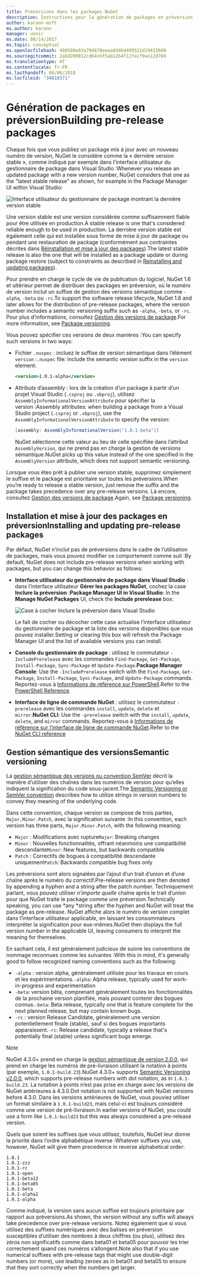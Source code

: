 ```yaml
---
title: Préversions dans les packages NuGet
description: Instructions pour la génération de packages en préversion
author: karann-msft
ms.author: karann
manager: unnir
ms.date: 08/14/2017
ms.topic: conceptual
ms.openlocfilehash: 498509e03a794878eeeadd46d499521d19415600
ms.sourcegitcommit: 2a6d200012cdb4cbf5ab1264f12fecf9ae12d769
ms.translationtype: HT
ms.contentlocale: fr-FR
ms.lasthandoff: 06/06/2018
ms.locfileid: "34818371"
---
```

# <a name="building-pre-release-packages"></a><span data-ttu-id="f6e6b-103">Génération de packages en préversion</span><span class="sxs-lookup"><span data-stu-id="f6e6b-103">Building pre-release packages</span></span>

<span data-ttu-id="f6e6b-104">Chaque fois que vous publiez un package mis à jour avec un nouveau numéro de version, NuGet le considère comme la « dernière version stable », comme indiqué par exemple dans l’interface utilisateur du gestionnaire de package dans Visual Studio :</span><span class="sxs-lookup"><span data-stu-id="f6e6b-104">Whenever you release an updated package with a new version number, NuGet considers that one as the "latest stable release" as shown, for example in the Package Manager UI within Visual Studio:</span></span>

![Interface utilisateur du gestionnaire de package montrant la dernière version stable](media/Prerelease_01-LatestStable.png)

<span data-ttu-id="f6e6b-106">Une version stable est une version considérée comme suffisamment fiable pour être utilisée en production.</span><span class="sxs-lookup"><span data-stu-id="f6e6b-106">A stable release is one that's considered reliable enough to be used in production.</span></span> <span data-ttu-id="f6e6b-107">La dernière version stable est également celle qui est installée sous forme de mise à jour de package ou pendant une restauration de package (conformément aux contraintes décrites dans [Réinstallation et mise à jour des packages](../consume-packages/reinstalling-and-updating-packages.md)).</span><span class="sxs-lookup"><span data-stu-id="f6e6b-107">The latest stable release is also the one that will be installed as a package update or during package restore (subject to constraints as described in [Reinstalling and updating packages](../consume-packages/reinstalling-and-updating-packages.md)).</span></span>

<span data-ttu-id="f6e6b-108">Pour prendre en charge le cycle de vie de publication du logiciel, NuGet 1.6 et ultérieur permet de distribuer des packages en préversion, où le numéro de version inclut un suffixe de gestion des versions sémantique comme `-alpha`, `-beta` ou `-rc`.</span><span class="sxs-lookup"><span data-stu-id="f6e6b-108">To support the software release lifecycle, NuGet 1.6 and later allows for the distribution of pre-release packages, where the version number includes a semantic versioning suffix such as `-alpha`, `-beta`, or `-rc`.</span></span> <span data-ttu-id="f6e6b-109">Pour plus d’informations, consultez [Gestion des versions de package](../reference/package-versioning.md#pre-release-versions).</span><span class="sxs-lookup"><span data-stu-id="f6e6b-109">For more information, see [Package versioning](../reference/package-versioning.md#pre-release-versions).</span></span>

<span data-ttu-id="f6e6b-110">Vous pouvez spécifier ces versions de deux manières :</span><span class="sxs-lookup"><span data-stu-id="f6e6b-110">You can specify such versions in two ways:</span></span>

- <span data-ttu-id="f6e6b-111">Fichier `.nuspec` : incluez le suffixe de version sémantique dans l’élément `version` :</span><span class="sxs-lookup"><span data-stu-id="f6e6b-111">`.nuspec` file: include the semantic version suffix in the `version` element:</span></span>

    ```xml
    <version>1.0.1-alpha</version>
    ```

- <span data-ttu-id="f6e6b-112">Attributs d’assembly : lors de la création d’un package à partir d’un projet Visual Studio (`.csproj` ou `.vbproj`), utilisez `AssemblyInformationalVersionAttribute` pour spécifier la version :</span><span class="sxs-lookup"><span data-stu-id="f6e6b-112">Assembly attributes: when building a package from a Visual Studio project (`.csproj` or `.vbproj`), use the `AssemblyInformationalVersionAttribute` to specify the version:</span></span>

    ```cs
    [assembly: AssemblyInformationalVersion("1.0.1-beta")]
    ```

    <span data-ttu-id="f6e6b-113">NuGet sélectionne cette valeur au lieu de celle spécifiée dans l’attribut `AssemblyVersion`, qui ne prend pas en charge la gestion de versions sémantique.</span><span class="sxs-lookup"><span data-stu-id="f6e6b-113">NuGet picks up this value instead of the one specified in the `AssemblyVersion` attribute, which does not support semantic versioning.</span></span>

<span data-ttu-id="f6e6b-114">Lorsque vous êtes prêt à publier une version stable, supprimez simplement le suffixe et le package est prioritaire sur toutes les préversions.</span><span class="sxs-lookup"><span data-stu-id="f6e6b-114">When you’re ready to release a stable version, just remove the suffix and the package takes precedence over any pre-release versions.</span></span> <span data-ttu-id="f6e6b-115">Là encore, consultez [Gestion des versions de package](../reference/package-versioning.md#pre-release-versions).</span><span class="sxs-lookup"><span data-stu-id="f6e6b-115">Again, see [Package versioning](../reference/package-versioning.md#pre-release-versions).</span></span>

## <a name="installing-and-updating-pre-release-packages"></a><span data-ttu-id="f6e6b-116">Installation et mise à jour des packages en préversion</span><span class="sxs-lookup"><span data-stu-id="f6e6b-116">Installing and updating pre-release packages</span></span>

<span data-ttu-id="f6e6b-117">Par défaut, NuGet n’inclut pas de préversions dans le cadre de l’utilisation de packages, mais vous pouvez modifier ce comportement comme suit :</span><span class="sxs-lookup"><span data-stu-id="f6e6b-117">By default, NuGet does not include pre-release versions when working with packages, but you can change this behavior as follows:</span></span>

- <span data-ttu-id="f6e6b-118">**Interface utilisateur du gestionnaire de package dans Visual Studio** : dans l’interface utilisateur **Gérer les packages NuGet**, cochez la case **Inclure la préversion** :</span><span class="sxs-lookup"><span data-stu-id="f6e6b-118">**Package Manager UI in Visual Studio**: In the **Manage NuGet Packages** UI, check the **Include prerelease** box:</span></span>

    ![Case à cocher Inclure la préversion dans Visual Studio](media/Prerelease_02-CheckPrerelease.png)

    <span data-ttu-id="f6e6b-120">Le fait de cocher ou décocher cette case actualise l’interface utilisateur du gestionnaire de package et la liste des versions disponibles que vous pouvez installer.</span><span class="sxs-lookup"><span data-stu-id="f6e6b-120">Setting or clearing this box will refresh the Package Manager UI and the list of available versions you can install.</span></span>

- <span data-ttu-id="f6e6b-121">**Console du gestionnaire de package** : utilisez le commutateur `-IncludePrerelease` avec les commandes `Find-Package`, `Get-Package`, `Install-Package`, `Sync-Package` et `Update-Package`.</span><span class="sxs-lookup"><span data-stu-id="f6e6b-121">**Package Manager Console**: Use the `-IncludePrerelease` switch with the `Find-Package`, `Get-Package`, `Install-Package`, `Sync-Package`, and `Update-Package` commands.</span></span> <span data-ttu-id="f6e6b-122">Reportez-vous à [Informations de référence sur PowerShell](../tools/powershell-reference.md).</span><span class="sxs-lookup"><span data-stu-id="f6e6b-122">Refer to the [PowerShell Reference](../tools/powershell-reference.md).</span></span>

- <span data-ttu-id="f6e6b-123">**Interface de ligne de commande NuGet** : utilisez le commutateur `-prerelease` avec les commandes `install`, `update`, `delete` et `mirror`.</span><span class="sxs-lookup"><span data-stu-id="f6e6b-123">**NuGet CLI**: Use the `-prerelease` switch with the `install`, `update`, `delete`, and `mirror` commands.</span></span> <span data-ttu-id="f6e6b-124">Reportez-vous à [Informations de référence sur l’interface de ligne de commande NuGet](../tools/nuget-exe-cli-reference.md).</span><span class="sxs-lookup"><span data-stu-id="f6e6b-124">Refer to the [NuGet CLI reference](../tools/nuget-exe-cli-reference.md)</span></span>

## <a name="semantic-versioning"></a><span data-ttu-id="f6e6b-125">Gestion sémantique des versions</span><span class="sxs-lookup"><span data-stu-id="f6e6b-125">Semantic versioning</span></span>

<span data-ttu-id="f6e6b-126">La [gestion sémantique des versions ou convention SemVer](http://semver.org/spec/v1.0.0.html) décrit la manière d’utiliser des chaînes dans les numéros de version pour qu’elles indiquent la signification du code sous-jacent.</span><span class="sxs-lookup"><span data-stu-id="f6e6b-126">The [Semantic Versioning or SemVer convention](http://semver.org/spec/v1.0.0.html) describes how to utilize strings in version numbers to convey they meaning of the underlying code.</span></span>

<span data-ttu-id="f6e6b-127">Dans cette convention, chaque version se compose de trois parties, `Major.Minor.Patch`, avec la signification suivante :</span><span class="sxs-lookup"><span data-stu-id="f6e6b-127">In this convention, each version has three parts, `Major.Minor.Patch`, with the following meaning:</span></span>

- <span data-ttu-id="f6e6b-128">`Major` : Modifications avec rupture</span><span class="sxs-lookup"><span data-stu-id="f6e6b-128">`Major`: Breaking changes</span></span>
- <span data-ttu-id="f6e6b-129">`Minor` : Nouvelles fonctionnalités, offrant néanmoins une compatibilité descendante</span><span class="sxs-lookup"><span data-stu-id="f6e6b-129">`Minor`: New features, but backwards compatible</span></span>
- <span data-ttu-id="f6e6b-130">`Patch` : Correctifs de bogues à compatibilité descendante uniquement</span><span class="sxs-lookup"><span data-stu-id="f6e6b-130">`Patch`: Backwards compatible bug fixes only</span></span>

<span data-ttu-id="f6e6b-131">Les préversions sont alors signalées par l’ajout d’un trait d’union et d’une chaîne après le numéro du correctif.</span><span class="sxs-lookup"><span data-stu-id="f6e6b-131">Pre-release versions are then denoted by appending a hyphen and a string after the patch number.</span></span> <span data-ttu-id="f6e6b-132">Techniquement parlant, vous pouvez utiliser *n’importe quelle* chaîne après le trait d’union pour que NuGet traite le package comme une préversion.</span><span class="sxs-lookup"><span data-stu-id="f6e6b-132">Technically speaking, you can use *any *string after the hyphen and NuGet will treat the package as pre-release.</span></span> <span data-ttu-id="f6e6b-133">NuGet affiche alors le numéro de version complet dans l’interface utilisateur applicable, en laissant les consommateurs interpréter la signification pour eux-mêmes.</span><span class="sxs-lookup"><span data-stu-id="f6e6b-133">NuGet then displays the full version number in the applicable UI, leaving consumers to interpret the meaning for themselves.</span></span>

<span data-ttu-id="f6e6b-134">En sachant cela, il est généralement judicieux de suivre les conventions de nommage reconnues comme les suivantes :</span><span class="sxs-lookup"><span data-stu-id="f6e6b-134">With this in mind, it's generally good to follow recognized naming conventions such as the following:</span></span>

- <span data-ttu-id="f6e6b-135">`-alpha` : version alpha, généralement utilisée pour les travaux en cours et les expérimentations.</span><span class="sxs-lookup"><span data-stu-id="f6e6b-135">`-alpha`: Alpha release, typically used for work-in-progress and experimentation</span></span>
- <span data-ttu-id="f6e6b-136">`-beta`: version bêta, comprenant généralement toutes les fonctionnalités de la prochaine version planifiée, mais pouvant contenir des bogues connus.</span><span class="sxs-lookup"><span data-stu-id="f6e6b-136">`-beta`: Beta release, typically one that is feature complete for the next planned release, but may contain known bugs.</span></span>
- <span data-ttu-id="f6e6b-137">`-rc` : version Release Candidate, généralement une version potentiellement finale (stable), sauf si des bogues importants apparaissent.</span><span class="sxs-lookup"><span data-stu-id="f6e6b-137">`-rc`: Release candidate, typically a release that's potentially final (stable) unless significant bugs emerge.</span></span>

> [!Note]
> <span data-ttu-id="f6e6b-138">NuGet 4.3.0+ prend en charge la [gestion sémantique de version 2.0.0](http://semver.org/spec/v2.0.0.html), qui prend en charge les numéros de pré-livraison utilisant la notation à points (par exemple, `1.0.1-build.23`).</span><span class="sxs-lookup"><span data-stu-id="f6e6b-138">NuGet 4.3.0+ supports [Semantic Versioning v2.0.0](http://semver.org/spec/v2.0.0.html), which supports pre-release numbers with dot notation, as in `1.0.1-build.23`.</span></span> <span data-ttu-id="f6e6b-139">La notation à points n’est pas prise en charge avec les versions de NuGet antérieures à 4.3.0.</span><span class="sxs-lookup"><span data-stu-id="f6e6b-139">Dot notation is not supported with NuGet versions before 4.3.0.</span></span> <span data-ttu-id="f6e6b-140">Dans les versions antérieures de NuGet, vous pouviez utiliser un format similaire à `1.0.1-build23`, mais celui-ci est toujours considéré comme une version de pré-livraison.</span><span class="sxs-lookup"><span data-stu-id="f6e6b-140">In earlier versions of NuGet, you could use a form like `1.0.1-build23` but this was always considered a pre-release version.</span></span>

<span data-ttu-id="f6e6b-141">Quels que soient les suffixes que vous utilisez, toutefois, NuGet leur donne la priorité dans l’ordre alphabétique inverse :</span><span class="sxs-lookup"><span data-stu-id="f6e6b-141">Whatever suffixes you use, however, NuGet will give them precedence in reverse alphabetical order:</span></span>

    1.0.1
    1.0.1-zzz
    1.0.1-rc
    1.0.1-open
    1.0.1-beta12
    1.0.1-beta05
    1.0.1-beta
    1.0.1-alpha2
    1.0.1-alpha

<span data-ttu-id="f6e6b-142">Comme indiqué, la version sans aucun suffixe est toujours prioritaire par rapport aux préversions.</span><span class="sxs-lookup"><span data-stu-id="f6e6b-142">As shown, the version without any suffix will always take precedence over pre-release versions.</span></span> <span data-ttu-id="f6e6b-143">Notez également que si vous utilisez des suffixes numériques avec des balises en préversion susceptibles d’utiliser des nombres à deux chiffres (ou plus), utilisez des zéros non significatifs comme dans beta01 et beta05 pour pouvoir les trier correctement quand ces numéros s’allongent.</span><span class="sxs-lookup"><span data-stu-id="f6e6b-143">Note also that if you use numerical suffixes with pre-release tags that might use double-digit numbers (or more), use leading zeroes as in beta01 and beta05 to ensure that they sort correctly when the numbers get larger.</span></span>
